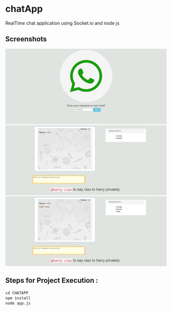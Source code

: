 # chatApp
RealTime chat application using Socket.io and node js



## Screenshots
![](public/images/C1.png)
![](public/images/C2.png)
![](public/images/C3.png)

## Steps for Project Execution :

```
cd CHATAPP
npm install
node app.js
````